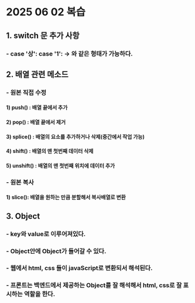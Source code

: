 # 2025 06 02 복습
## 1. switch 문 추가 사항
### - case '상': case '1': -> 와 같은 형태가 가능하다.
## 2. 배열 관련 메소드
### - 원본 직접 수정
#### 1) push() : 배열 끝에서 추가
#### 2) pop() : 배열 끝에서 제거
#### 3) splice() : 배열의 요소를 추가하거나 삭제(중간에서 작업 가능)
#### 4) shift() : 배열의 맨 첫번째 데이터 삭제
#### 5) unshift() : 배열의 맨 첫번째 위치에 데이터 추가
### - 원본 복사
#### 1) slice(): 배열을 원하는 만큼 분할해서 복사배열로 변환
## 3. Object
### - key와 value로 이루어져있다.
### - Object안에 Object가 들어갈 수 있다.
### - 웹에서 html, css 들이 javaScript로 변환되서 해석된다.
### - 프론트는 백엔드에서 제공하는 Object를 잘 해석해서 html, css로 잘 표시하는 역할을 한다.


